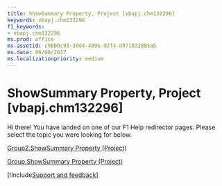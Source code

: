 ```yaml
---
title: ShowSummary Property, Project [vbapj.chm132296]
keywords: vbapj.chm132296
f1_keywords:
- vbapj.chm132296
ms.prod: office
ms.assetid: c9800c93-20d4-489b-92f4-d971022805a5
ms.date: 06/08/2017
ms.localizationpriority: medium
---
```



# ShowSummary Property, Project [vbapj.chm132296]

Hi there! You have landed on one of our F1 Help redirector pages. Please select the topic you were looking for below.

[Group2.ShowSummary Property (Project)](https://msdn.microsoft.com/library/8cc3401e-ade3-c561-d561-e98a79e7bb22%28Office.15%29.aspx)

[Group.ShowSummary Property (Project)](https://msdn.microsoft.com/library/865815c0-acd6-8a74-1b4d-18a5aaa0b41b%28Office.15%29.aspx)

[!include[Support and feedback](~/includes/feedback-boilerplate.md)]